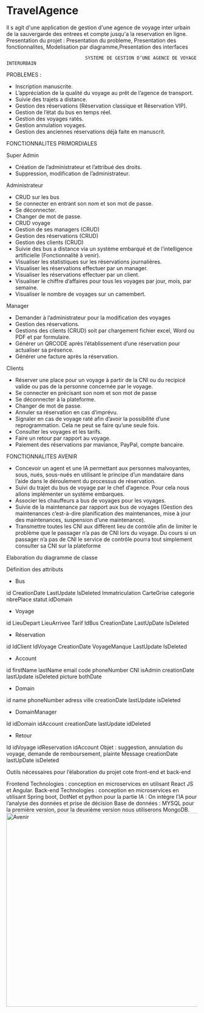 # TravelAgence
Il s agit d'une application de gestion d'une agence de voyage inter urbain de la sauvergarde des entrees et compte jusqu'a la reservation en ligne.
Presentation du projet : Presentation du probleme, Presentation des fonctionnalites, Modelisation par diagramme,Presentation des interfaces

                                 SYSTEME DE GESTION D’UNE AGENCE DE VOYAGE INTERURBAIN

PROBLEMES :

-	Inscription manuscrite.
-	L’appréciation de la qualité du voyage au prêt de l’agence de transport.
-	Suivie des trajets a distance. 
-	Gestion des réservations (Réservation classique et Réservation VIP).
-	Gestion de l’état du bus en temps réel.
-	Gestion des voyages ratés.
-	Gestion annulation voyages.
-	Gestion des anciennes réservations déjà faite en manuscrit.

FONCTIONNALITES PRIMORDIALES

Super Admin
-	Création de l’administrateur et l’attribué des droits.
-	Suppression, modification de l’administrateur.

 Administrateur

-	CRUD sur les bus
-	Se connecter en entrant son nom et son mot de passe.
-	Se déconnecter.
-	Changer de mot de passe.
-	CRUD voyage
-	Gestion de ses managers (CRUD)
-	Gestion des réservations (CRUD)
-	Gestion des clients (CRUD)
-	Suivie des bus a distance via un système embarqué et de l’intelligence artificielle (Fonctionnalité à venir).
-	Visualiser les statistiques sur les réservations journalières.
-	Visualiser les réservations effectuer par un manager.
-	 Visualiser les réservations effectuer par un client.
-	Visualiser le chiffre d’affaires pour tous les voyages par jour, mois, par semaine.
-	Visualiser le nombre de voyages sur un camembert.

Manager

-	Demander à l’administrateur pour la modification des voyages
-	Gestion des réservations.
-	Gestions des clients (CRUD) soit par chargement fichier excel, Word ou PDF et par formulaire.
-	Générer un QRCODE après l’établissement d’une réservation pour actualiser sa présence.
-	Générer une facture après la réservation.


Clients

-	Réserver une place pour un voyage à partir de la CNI ou du recipicé valide ou pas de la personne concernée par le voyage.
-	Se connecter en précisant son nom et son mot de passe   
-	Se déconnecter à la plateforme. 
-	Changer de mot de passe.
-	Annuler sa réservation en cas d’imprévu.
-	Signaler en cas de voyage raté afin d’avoir la possibilité d’une reprogrammation. Cela ne peut se faire qu’une seule fois.
-	Consulter les voyages et les tarifs.
-	Faire un retour par rapport au voyage.
-	Paiement des réservations par maviance, PayPal, compte bancaire.

FONCTIONNALITES AVENIR
-	Concevoir un agent et une IA permettant aux personnes malvoyantes, sous, nués, sous-nués en utilisant le principe d’un mandataire dans l’aide dans le déroulement du processus de réservation.
-	Suivi du trajet du bus de voyage par le chef d’agence. Pour cela nous allons implémenter un système embarques.
-	Associer les chauffeurs a bus de voyages pour les voyages.
-	Suivie de la maintenance par rapport aux bus de voyages (Gestion des maintenances c’est-à-dire planification des maintenances, mise à jour des maintenances, suspension d’une maintenance). 
-	Transmettre toutes les CNI aux diffèrent lieu de contrôle afin de limiter le problème que le passager n’a pas de CNI lors du voyage. Du cours si un passager n’a pas de CNI le service de contrôle pourra tout simplement consulter sa CNI sur la plateforme

Elaboration du diagramme de classe

Définition des attributs 
-	Bus                  

id
CreationDate 
LastUpdate
IsDeleted
Immatriculation
CarteGrise
categorie
nbrePlace
statut
idDomain

-	Voyage           

id
LieuDepart
LieuArrivee
Tarif
IdBus
CreationDate
LastUpDate
IsDeleted

-	Réservation

id
IdClient
IdVoyage
CreationDate
VoyageManque
LastUpdate
IsDeleted


-	Account

id
firstName
lastName
email
code
phoneNumber
CNI
isAdmin
creationDate
lastUpdate
isDeleted
picture
bothDate

-	Domain        

id
name
phoneNumber
adress
ville
creationDate
lastUpdate
isDeleted


-	DomainManager

Id
idDomain
idAccount
creationDate
lastUpdate
idDeleted

-	Retour

Id
idVoyage
idReservation
idAccount
Objet : suggestion, annulation du voyage, demande de remboursement, plainte
Message
creationDate
lastUpDate
isDeleted


Outils nécessaires pour l’élaboration du projet cote front-end et back-end

Frontend 
Technologies : conception en microservices en utilisant React JS et Angular.
Back-end 
Technologies : conception en microservices en utilisant Spring boot, DotNet et python pour la partie 
IA : On intègre l’IA pour l’analyse des données et prise de décision 
Base de données :  MYSQL pour la première version, pour la deuxième version nous utiliserons MongoDB. 
<img width="944" height="510" alt="Avenir" src="https://github.com/user-attachments/assets/829b6265-2a04-4ca7-ba14-53114b5324fe" />








